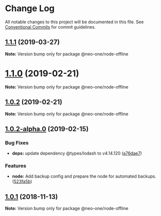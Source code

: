 # Change Log

All notable changes to this project will be documented in this file.
See [Conventional Commits](https://conventionalcommits.org) for commit guidelines.

## [1.1.1](https://github.com/neo-one-suite/neo-one/compare/@neo-one/node-offline@1.1.0...@neo-one/node-offline@1.1.1) (2019-03-27)

**Note:** Version bump only for package @neo-one/node-offline





# [1.1.0](https://github.com/neo-one-suite/neo-one/compare/@neo-one/node-offline@1.0.2...@neo-one/node-offline@1.1.0) (2019-02-21)

**Note:** Version bump only for package @neo-one/node-offline





## [1.0.2](https://github.com/neo-one-suite/neo-one/compare/@neo-one/node-offline@1.0.2-alpha.0...@neo-one/node-offline@1.0.2) (2019-02-21)

**Note:** Version bump only for package @neo-one/node-offline





## [1.0.2-alpha.0](https://github.com/neo-one-suite/neo-one/compare/@neo-one/node-offline@1.0.1...@neo-one/node-offline@1.0.2-alpha.0) (2019-02-15)


### Bug Fixes

* **deps:** update dependency @types/lodash to v4.14.120 ([a76dae7](https://github.com/neo-one-suite/neo-one/commit/a76dae7))


### Features

* **node:** Add backup config and prepare the node for automated backups. ([523fa5b](https://github.com/neo-one-suite/neo-one/commit/523fa5b))





## [1.0.1](https://github.com/neo-one-suite/neo-one/compare/@neo-one/node-offline@1.0.0...@neo-one/node-offline@1.0.1) (2018-11-13)

**Note:** Version bump only for package @neo-one/node-offline
